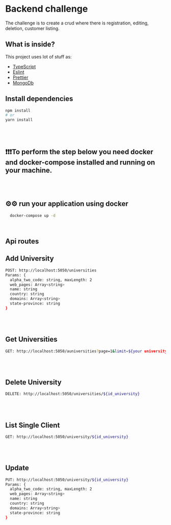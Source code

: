 # Backend challenge

The challenge is to create a crud where there is registration, editing, deletion, customer listing.

## What is inside?

This project uses lot of stuff as:

- [TypeScript](https://www.typescriptlang.org/)
- [Eslint](https://eslint.org/)
- [Prettier](https://prettier.io/)
- [MongoDb](https://www.mongodb.com/)

## Install dependencies

```bash
npm install
# or
yarn install
```

<br/>
<br/>

## ❗❗❗To perform the step below you need docker and docker-compose installed and running on your machine.

<br/>
<br/>

## ⚙️⚙️ run your application using docker

```bash
  docker-compose up -d
```

<br/>

## Api routes

## Add University

```bash
POST: http://localhost:5050/universities
Params: {
  alpha_two_code: string, maxLength: 2
  web_pages: Array<string>
  name: string
  country: string
  domains: Array<string>
  state-province: string
}

```

<br/>
<br/>

## Get Universities

```bash
GET: http://localhost:5050/auniversities?page=1&limit=${your university limit}

```

<br/>
<br/>

## Delete University

```bash
DELETE: http://localhost:5050/universities/${id_university}

```

<br/>
<br/>

## List Single Client

```bash
GET: http://localhost:5050/university/${id_university}

```

<br/>
<br/>

## Update

```bash
PUT: http://localhost:5050/university/${id_university}
Params: {
  alpha_two_code: string, maxLength: 2
  web_pages: Array<string>
  name: string
  country: string
  domains: Array<string>
  state-province: string
}

```
